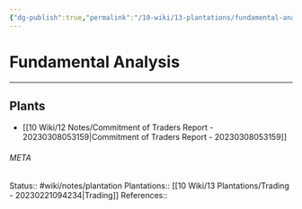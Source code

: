 ```yaml
---
{"dg-publish":true,"permalink":"/10-wiki/13-plantations/fundamental-analysis-20230308053349/"}
---
```


# Fundamental Analysis
---



## Plants
- [[10 Wiki/12 Notes/Commitment of Traders Report - 20230308053159\|Commitment of Traders Report - 20230308053159]]




###### META
Status:: #wiki/notes/plantation
Plantations:: [[10 Wiki/13 Plantations/Trading - 20230221094234\|Trading]]
References:: 
